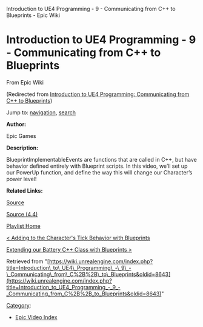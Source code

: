 Introduction to UE4 Programming - 9 - Communicating from C++ to Blueprints - Epic Wiki              

Introduction to UE4 Programming - 9 - Communicating from C++ to Blueprints
==========================================================================

From Epic Wiki

(Redirected from [Introduction to UE4 Programming: Communicating from C++ to Blueprints](/index.php?title=Introduction_to_UE4_Programming:_Communicating_from_C%2B%2B_to_Blueprints&redirect=no "Introduction to UE4 Programming: Communicating from C++ to Blueprints"))

Jump to: [navigation](#mw-navigation), [search](#p-search)

  

**Author:**

Epic Games

**Description:**

BlueprintImplementableEvents are functions that are called in C++, but have behavior defined entirely with Blueprint scripts. In this video, we’ll set up our PowerUp function, and define the way this will change our Character’s power level!

**Related Links:**

[Source](https://d26ilriwvtzlb.cloudfront.net/3/3c/Source.zip "Source.zip")

[Source (4.4)](https://d26ilriwvtzlb.cloudfront.net/8/85/Source_4_4.zip "Source 4 4.zip")

[Playlist Home](/Category:Epic_Video_Playlists "Category:Epic Video Playlists")

[< Adding to the Character's Tick Behavior with Blueprints](/Introduction_to_UE4_Programming_-_8_-_Adding_to_the_Character%27s_Tick_Behavior_with_Blueprints "Introduction to UE4 Programming - 8 - Adding to the Character's Tick Behavior with Blueprints")

[Extending our Battery C++ Class with Blueprints >](/Introduction_to_UE4_Programming_-_10_-_Extending_our_Battery_C%2B%2B_Class_with_Blueprints "Introduction to UE4 Programming - 10 - Extending our Battery C++ Class with Blueprints")

Retrieved from "[https://wiki.unrealengine.com/index.php?title=Introduction\_to\_UE4\_Programming\_-\_9\_-\_Communicating\_from\_C%2B%2B\_to\_Blueprints&oldid=8643](https://wiki.unrealengine.com/index.php?title=Introduction_to_UE4_Programming_-_9_-_Communicating_from_C%2B%2B_to_Blueprints&oldid=8643)"

[Category](/Special:Categories "Special:Categories"):

*   [Epic Video Index](/index.php?title=Category:Epic_Video_Index&action=edit&redlink=1 "Category:Epic Video Index (page does not exist)")
